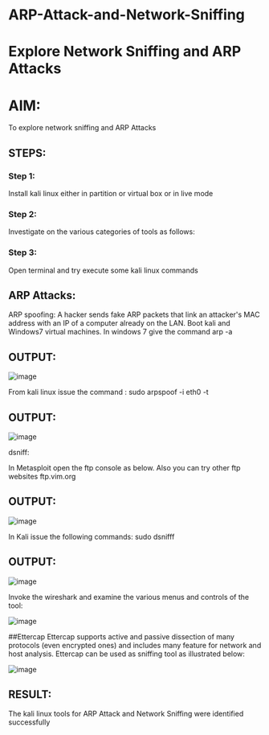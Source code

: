 # ARP-Attack-and-Network-Sniffing
# Explore Network Sniffing and ARP Attacks

# AIM:

To explore network sniffing and ARP Attacks

## STEPS:

### Step 1:

Install kali linux either in partition or virtual box or in live mode

### Step 2:

Investigate on the various categories of tools as follows:


### Step 3:
Open terminal and try execute some kali linux commands

## ARP Attacks:  
ARP spoofing: A hacker sends fake ARP packets that link an attacker's MAC address with an IP of a computer already on the LAN. 
Boot kali and Windows7 virtual machines.
In windows 7 give the command arp -a
## OUTPUT:
![image](https://github.com/Subhikshaa13/ARP-Attack-and-Network-Sniffing/assets/118787344/14fa58ff-5cbb-419d-8155-faadf66fe132)





From kali linux issue the command :
sudo arpspoof -i eth0 -t <target system> <gateway>
## OUTPUT:


![image](https://github.com/Subhikshaa13/ARP-Attack-and-Network-Sniffing/assets/118787344/aa9c0eea-51c3-4a92-bbce-7f3b23b3d3cd)



 dsniff:






In Metasploit open the ftp console as below. Also you can try other ftp websites ftp.vim.org
## OUTPUT:

![image](https://github.com/Subhikshaa13/ARP-Attack-and-Network-Sniffing/assets/118787344/394c47bb-b583-46b3-8e5f-5d6e1f24dee1)






In Kali issue the following commands:
sudo dsnifff
## OUTPUT:


![image](https://github.com/Subhikshaa13/ARP-Attack-and-Network-Sniffing/assets/118787344/9ab45766-29c4-44b2-b674-fe15dd11f7e6)


Invoke the wireshark and examine the various menus  and controls of the tool:

![image](https://github.com/Subhikshaa13/ARP-Attack-and-Network-Sniffing/assets/118787344/0949fd9c-a7f9-4565-b89e-8c582d7dcdc4)

##Ettercap
Ettercap supports active and passive dissection of many protocols (even encrypted ones) and includes many feature for network and host analysis.
Ettercap can be used as sniffing tool as illustrated below:


![image](https://github.com/Subhikshaa13/ARP-Attack-and-Network-Sniffing/assets/118787344/4b379d83-be95-4161-be15-e210d128ac12)

## RESULT:

The kali linux tools for ARP Attack and Network Sniffing were identified successfully
